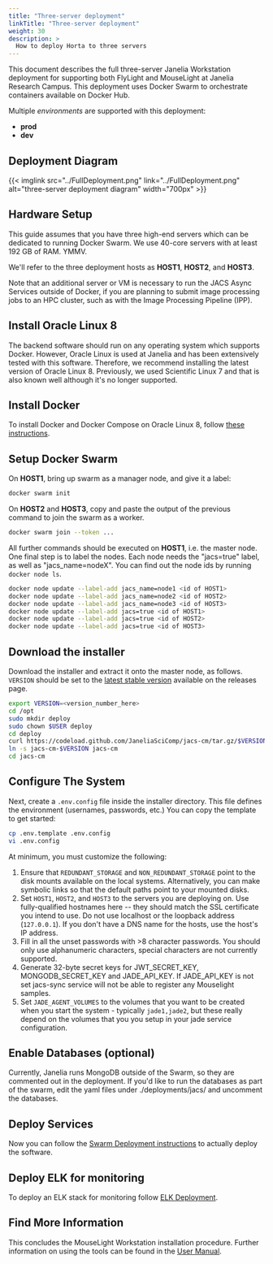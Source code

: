 ```yaml
---
title: "Three-server deployment"
linkTitle: "Three-server deployment"
weight: 30
description: >
  How to deploy Horta to three servers
---
```


This document describes the full three-server Janelia Workstation deployment for supporting both FlyLight and MouseLight at Janelia Research Campus. This deployment uses Docker Swarm to orchestrate containers available on Docker Hub.

Multiple *environments* are supported with this deployment:

* **prod**
* **dev**

## Deployment Diagram

{{< imglink src="../FullDeployment.png" link="../FullDeployment.png" alt="three-server deployment diagram" width="700px" >}}

## Hardware Setup

This guide assumes that you have three high-end servers which can be dedicated to running Docker Swarm. We use 40-core servers with at least 192 GB of RAM. YMMV.

We'll refer to the three deployment hosts as **HOST1**, **HOST2**, and **HOST3**.

Note that an additional server or VM is necessary to run the JACS Async Services outside of Docker, if you are planning to submit image processing jobs to an HPC cluster, such as with the Image Processing Pipeline (IPP).

## Install Oracle Linux 8

The backend software should run on any operating system which supports Docker. However, Oracle Linux is used at Janelia and has been extensively tested with this software. Therefore, we recommend installing the latest version of Oracle Linux 8. Previously, we used Scientific Linux 7 and that is also known well although it's no longer supported.

## Install Docker

To install Docker and Docker Compose on Oracle Linux 8, follow [these instructions](../installingdockerol8).

## Setup Docker Swarm

On **HOST1**, bring up swarm as a manager node, and give it a label:

```bash
docker swarm init
```

On **HOST2** and **HOST3**, copy and paste the output of the previous command to join the swarm as a worker.

```bash
docker swarm join --token ...
```

All further commands should be executed on **HOST1**, i.e. the master node. One final step is to label the nodes. Each node needs the "jacs=true" label, as well as "jacs_name=nodeX". You can find out the node ids by running `docker node ls`.

```bash
docker node update --label-add jacs_name=node1 <id of HOST1>
docker node update --label-add jacs_name=node2 <id of HOST2>
docker node update --label-add jacs_name=node3 <id of HOST3>
docker node update --label-add jacs=true <id of HOST1>
docker node update --label-add jacs=true <id of HOST2>
docker node update --label-add jacs=true <id of HOST3>
```

## Download the installer

Download the installer and extract it onto the master node, as follows. `VERSION` should be set to the [latest stable version](https://github.com/JaneliaSciComp/jacs-cm/releases) available on the releases page.

```bash
export VERSION=<version_number_here>
cd /opt
sudo mkdir deploy
sudo chown $USER deploy
cd deploy
curl https://codeload.github.com/JaneliaSciComp/jacs-cm/tar.gz/$VERSION | tar xvz
ln -s jacs-cm-$VERSION jacs-cm
cd jacs-cm
```

## Configure The System

Next, create a `.env.config` file inside the installer directory. This file defines the environment (usernames, passwords, etc.) You can copy the template to get started:

```bash
cp .env.template .env.config
vi .env.config
```

At minimum, you must customize the following:

1. Ensure that `REDUNDANT_STORAGE` and `NON_REDUNDANT_STORAGE` point to the disk mounts available on the local systems. Alternatively, you can make symbolic links so that the default paths point to your mounted disks.
2. Set `HOST1`, `HOST2`, and `HOST3` to the servers you are deploying on. Use fully-qualified hostnames here -- they should match the SSL certificate you intend to use. Do not use localhost or the loopback address (`127.0.0.1`). If you don't have a DNS name for the hosts, use the host's IP address.
3. Fill in all the unset passwords with >8 character passwords. You should only use alphanumeric characters, special characters are not currently supported.
4. Generate 32-byte secret keys for JWT_SECRET_KEY, MONGODB_SECRET_KEY and JADE_API_KEY. If JADE_API_KEY is not set jacs-sync service will not be able to register any Mouselight samples.
5. Set `JADE_AGENT_VOLUMES` to the volumes that you want to be created when you start the system - typically `jade1,jade2`, but these really depend on the volumes that you you setup in your jade service configuration.

## Enable Databases (optional)

Currently, Janelia runs MongoDB outside of the Swarm, so they are commented out in the deployment. If you'd like to run the databases as part of the swarm, edit the yaml files under ./deployments/jacs/ and uncomment the databases.

## Deploy Services

Now you can follow the [Swarm Deployment instructions](../swarmdeployment) to actually deploy the software.

## Deploy ELK for monitoring

To deploy an ELK stack for monitoring follow [ELK Deployment](../elkdeployment).

## Find More Information

This concludes the MouseLight Workstation installation procedure. Further information on using the tools can be found in the [User Manual](../../../user_manual).
